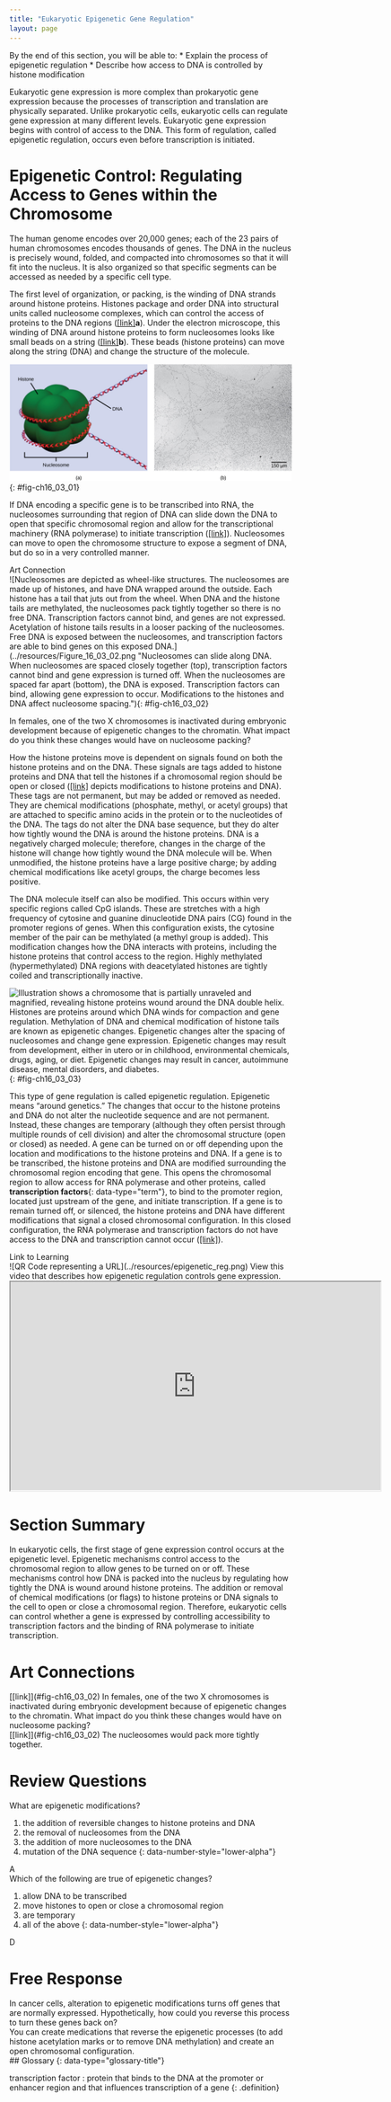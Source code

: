 ```yaml
---
title: "Eukaryotic Epigenetic Gene Regulation"
layout: page
---
```



<div data-type="abstract" markdown="1">
By the end of this section, you will be able to:
* Explain the process of epigenetic regulation
* Describe how access to DNA is controlled by histone modification

</div>

Eukaryotic gene expression is more complex than prokaryotic gene expression because the processes of transcription and translation are physically separated. Unlike prokaryotic cells, eukaryotic cells can regulate gene expression at many different levels. Eukaryotic gene expression begins with control of access to the DNA. This form of regulation, called epigenetic regulation, occurs even before transcription is initiated.

# Epigenetic Control: Regulating Access to Genes within the Chromosome

The human genome encodes over 20,000 genes; each of the 23 pairs of human chromosomes encodes thousands of genes. The DNA in the nucleus is precisely wound, folded, and compacted into chromosomes so that it will fit into the nucleus. It is also organized so that specific segments can be accessed as needed by a specific cell type.

The first level of organization, or packing, is the winding of DNA strands around histone proteins. Histones package and order DNA into structural units called nucleosome complexes, which can control the access of proteins to the DNA regions ([\[link\]](#fig-ch16_03_01)**a**). Under the electron microscope, this winding of DNA around histone proteins to form nucleosomes looks like small beads on a string ([\[link\]](#fig-ch16_03_01)**b**). These beads (histone proteins) can move along the string (DNA) and change the structure of the molecule.

![Part A depicts a nucleosome composed of spherical histone proteins that are fused together. A double-stranded DNA helix wraps around the nucleosome twice. Free DNA extends from either end of the nucleosome.  Part B is an electron micrograph of DNA that is associated with nucleosomes. Each nucleosome looks like a bead. The beads are connected together by free DNA. Nine beads strung together is approximately 150 nm across.](../resources/Figure_16_03_01ab.jpg "DNA is folded around histone proteins to create (a) nucleosome complexes. These nucleosomes control the access of proteins to the underlying DNA. When viewed through an electron microscope (b), the nucleosomes look like beads on a string. (credit &#x201C;micrograph&#x201D;: modification of work by Chris Woodcock)"){: #fig-ch16_03_01}

If DNA encoding a specific gene is to be transcribed into RNA, the nucleosomes surrounding that region of DNA can slide down the DNA to open that specific chromosomal region and allow for the transcriptional machinery (RNA polymerase) to initiate transcription ([\[link\]](#fig-ch16_03_02)). Nucleosomes can move to open the chromosome structure to expose a segment of DNA, but do so in a very controlled manner.

<div data-type="note" data-has-label="true" class="note art-connection" data-label="" markdown="1">
<div data-type="title" class="title">
Art Connection
</div>
![Nucleosomes are depicted as wheel-like structures. The nucleosomes are made up of histones, and have DNA wrapped around the outside. Each histone has a tail that juts out from the wheel. When DNA and the histone tails are methylated, the nucleosomes pack tightly together so there is no free DNA. Transcription factors cannot bind, and genes are not expressed. Acetylation of histone tails results in a looser packing of the nucleosomes. Free DNA is exposed between the nucleosomes, and transcription factors are able to bind genes on this exposed DNA.](../resources/Figure_16_03_02.png "Nucleosomes can slide along DNA. When nucleosomes are spaced closely together (top), transcription factors cannot bind and gene expression is turned off. When the nucleosomes are spaced far apart (bottom), the DNA is exposed. Transcription factors can bind, allowing gene expression to occur. Modifications to the histones and DNA affect nucleosome spacing."){: #fig-ch16_03_02}



In females, one of the two X chromosomes is inactivated during embryonic development because of epigenetic changes to the chromatin. What impact do you think these changes would have on nucleosome packing?

<!-- <link window="new"  target-id="fig-ch16_03_02" document=""/> The nucleosomes would pack more tightly together. -->

</div>

How the histone proteins move is dependent on signals found on both the histone proteins and on the DNA. These signals are tags added to histone proteins and DNA that tell the histones if a chromosomal region should be open or closed ([\[link\]](#fig-ch16_03_03) depicts modifications to histone proteins and DNA). These tags are not permanent, but may be added or removed as needed. They are chemical modifications (phosphate, methyl, or acetyl groups) that are attached to specific amino acids in the protein or to the nucleotides of the DNA. The tags do not alter the DNA base sequence, but they do alter how tightly wound the DNA is around the histone proteins. DNA is a negatively charged molecule; therefore, changes in the charge of the histone will change how tightly wound the DNA molecule will be. When unmodified, the histone proteins have a large positive charge; by adding chemical modifications like acetyl groups, the charge becomes less positive.

The DNA molecule itself can also be modified. This occurs within very specific regions called CpG islands. These are stretches with a high frequency of cytosine and guanine dinucleotide DNA pairs (CG) found in the promoter regions of genes. When this configuration exists, the cytosine member of the pair can be methylated (a methyl group is added). This modification changes how the DNA interacts with proteins, including the histone proteins that control access to the region. Highly methylated (hypermethylated) DNA regions with deacetylated histones are tightly coiled and transcriptionally inactive.

 ![Illustration shows a chromosome that is partially unraveled and magnified, revealing histone proteins wound around the DNA double helix. Histones are proteins around which DNA winds for compaction and gene regulation. Methylation of DNA and chemical modification of histone tails are known as epigenetic changes. Epigenetic changes alter the spacing of nucleosomes and change gene expression. Epigenetic changes may result from development, either in utero or in childhood, environmental chemicals, drugs, aging, or diet. Epigenetic changes may result in cancer, autoimmune disease, mental disorders, and diabetes.](../resources/Figure_16_03_03.jpg "Histone proteins and DNA nucleotides can be modified chemically. Modifications affect nucleosome spacing and gene expression. (credit: modification of work by NIH)"){: #fig-ch16_03_03}

This type of gene regulation is called epigenetic regulation. Epigenetic means “around genetics.” The changes that occur to the histone proteins and DNA do not alter the nucleotide sequence and are not permanent. Instead, these changes are temporary (although they often persist through multiple rounds of cell division) and alter the chromosomal structure (open or closed) as needed. A gene can be turned on or off depending upon the location and modifications to the histone proteins and DNA. If a gene is to be transcribed, the histone proteins and DNA are modified surrounding the chromosomal region encoding that gene. This opens the chromosomal region to allow access for RNA polymerase and other proteins, called **transcription factors**{: data-type="term"}, to bind to the promoter region, located just upstream of the gene, and initiate transcription. If a gene is to remain turned off, or silenced, the histone proteins and DNA have different modifications that signal a closed chromosomal configuration. In this closed configuration, the RNA polymerase and transcription factors do not have access to the DNA and transcription cannot occur ([\[link\]](#fig-ch16_03_02)).

<div data-type="note" data-has-label="true" class="note interactive-embedded-reading" data-label="" markdown="1">
<div data-type="title" class="title">
Link to Learning
</div>
<span data-type="media" data-alt="QR Code representing a URL"> ![QR Code representing a URL](../resources/epigenetic_reg.png) </span>
View this video that describes how epigenetic regulation controls gene expression. <div data-type="media" id="eip-id1169842033590" data-alt="epigenetic_reg">
<iframe width="660" height="371.4" src="https://www.openstaxcollege.org/l/epigenetic_reg"></iframe>
</div>

</div>

# Section Summary

In eukaryotic cells, the first stage of gene expression control occurs at the epigenetic level. Epigenetic mechanisms control access to the chromosomal region to allow genes to be turned on or off. These mechanisms control how DNA is packed into the nucleus by regulating how tightly the DNA is wound around histone proteins. The addition or removal of chemical modifications (or flags) to histone proteins or DNA signals to the cell to open or close a chromosomal region. Therefore, eukaryotic cells can control whether a gene is expressed by controlling accessibility to transcription factors and the binding of RNA polymerase to initiate transcription.

# Art Connections

<div data-type="exercise" class="exercise">
<div data-type="problem" class="problem" markdown="1">
[[link]](#fig-ch16_03_02) In females, one of the two X chromosomes is inactivated during embryonic development because of epigenetic changes to the chromatin. What impact do you think these changes would have on nucleosome packing?

</div>
<div data-type="solution" class="solution" markdown="1">
[[link]](#fig-ch16_03_02) The nucleosomes would pack more tightly together.

</div>
</div>

# Review Questions

<div data-type="exercise" class="exercise">
<div data-type="problem" class="problem" markdown="1">
What are epigenetic modifications?

1.  the addition of reversible changes to histone proteins and DNA
2.  the removal of nucleosomes from the DNA
3.  the addition of more nucleosomes to the DNA
4.  mutation of the DNA sequence
{: data-number-style="lower-alpha"}

</div>
<div data-type="solution" class="solution" markdown="1">
A

</div>
</div>

<div data-type="exercise" class="exercise">
<div data-type="problem" class="problem" markdown="1">
Which of the following are true of epigenetic changes?

1.  allow DNA to be transcribed
2.  move histones to open or close a chromosomal region
3.  are temporary
4.  all of the above
{: data-number-style="lower-alpha"}

</div>
<div data-type="solution" class="solution" markdown="1">
D

</div>
</div>

# Free Response

<div data-type="exercise" class="exercise">
<div data-type="problem" class="problem" markdown="1">
In cancer cells, alteration to epigenetic modifications turns off genes that are normally expressed. Hypothetically, how could you reverse this process to turn these genes back on?

</div>
<div data-type="solution" class="solution" markdown="1">
You can create medications that reverse the epigenetic processes (to add histone acetylation marks or to remove DNA methylation) and create an open chromosomal configuration.

</div>
</div>

<div data-type="glossary" markdown="1">
## Glossary
{: data-type="glossary-title"}

transcription factor
: protein that binds to the DNA at the promoter or enhancer region and that influences transcription of a gene
{: .definition}

</div>

